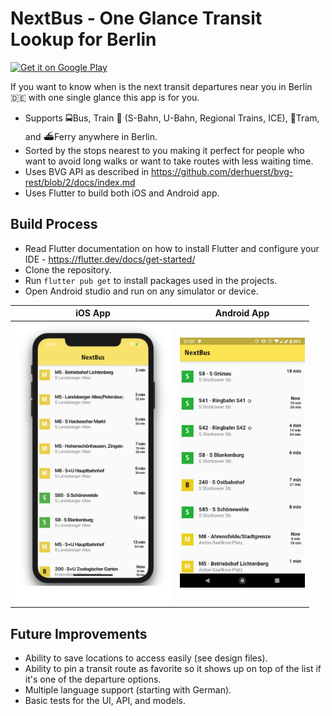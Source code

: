 # NextBus - One Glance Transit Lookup for Berlin

<a href='https://play.google.com/store/apps/details?id=com.karthik.next_bus&pcampaignid=github'><img alt='Get it on Google Play' src='https://play.google.com/intl/en_us/badges/static/images/badges/en_badge_web_generic.png' width=150px/></a>

If you want to know when is the next transit departures near you in Berlin 🇩🇪 with one single glance this app is for you. 

- Supports 🚍Bus, Train 🚆 (S-Bahn, U-Bahn, Regional Trains, ICE), 🚊Tram, and ⛴️Ferry anywhere in Berlin.  
- Sorted by the stops nearest to you making it perfect for people who want to avoid long walks or want to take routes with less waiting time.
- Uses BVG API as described in https://github.com/derhuerst/bvg-rest/blob/2/docs/index.md
- Uses Flutter to build both iOS and Android app.

 ## Build Process
 - Read Flutter documentation on how to install Flutter and configure your IDE - https://flutter.dev/docs/get-started/
 - Clone the repository.
 - Run `flutter pub get` to install packages used in the projects.
 - Open Android studio and run on any simulator or device.

iOS App  | Android App
------------- | -------------
<img src="documentation/departure_list.png" width="250" /> | <img src="documentation/android_departure_list.jpg" width="200" />

## Future Improvements
- Ability to save locations to access easily (see design files).
- Ability to pin a transit route as favorite so it shows up on top of the list if it's one of the departure options.
- Multiple language support (starting with German).
- Basic tests for the UI, API, and models.
